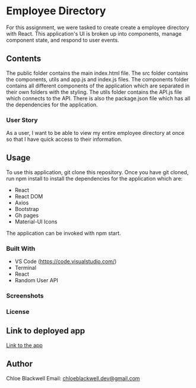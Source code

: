 # Employee Directory 

For this assignment, we were tasked to create create a employee directory with React. This application's UI is broken up into components, manage component state, and respond to user events.


## Contents 

The public folder contains the main index.html file. The src folder contains the components, utils and app.js and index.js files. The components folder contains all different components of the application which are separated in their own folders with the styling. The utils folder contains the API.js file which connects to the API. There is also the package.json file which has all the dependencies for the application. 

### User Story 

As a user, I want to be able to view my entire employee directory at once<br>
so that I have quick access to their information.

## Usage 

To use this application, git clone this repository. Once you have git cloned, run npm install to install the dependencies for the application which are:

- React
- React DOM 
- Axios
- Bootstrap
- Gh pages 
- Material-UI Icons 


The application can be invoked with npm start.

### Built With 


* VS Code (https://code.visualstudio.com/)
* Terminal 
* React 
* Random User API 

### Screenshots 



### License 


## Link to deployed app

<a href="https://chloeblackwell.github.io/Employee-Directory/">Link to the app</a>

## Author 

Chloe Blackwell
Email: chloeblackwell.dev@gmail.com
